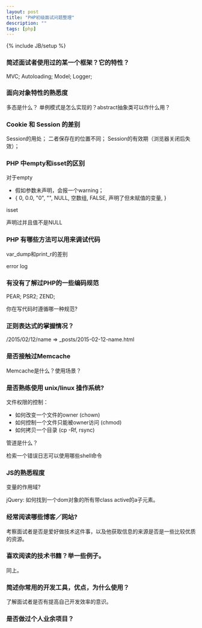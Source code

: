 ```yaml
---
layout: post
title: "PHP初级面试问题整理"
description: ""
tags: [php]
---
```

{% include JB/setup %}

### 简述面试者使用过的某一个框架？它的特性？ ###

MVC; Autoloading; Model; Logger;

### 面向对象特性的熟悉度 ###

多态是什么？ 单例模式是怎么实现的？abstract抽象类可以作什么用？

### Cookie 和 Session 的差别 ###

Session的用处； 二者保存在的位置不同； Session的有效期（浏览器关闭后失效）；

### PHP 中empty和isset的区别 ###

对于empty

- 假如参数未声明，会报一个warning；
- { 0, 0.0, "0", "", NULL, 空数组, FALSE, 声明了但未赋值的变量, }

isset

声明过并且值不是NULL

### PHP 有哪些方法可以用来调试代码 ###

var\_dump和print\_r的差别

error log

### 有没有了解过PHP的一些编码规范 ###

PEAR; PSR2; ZEND;

你在写代码时遵循哪一种规范?

### 正则表达式的掌握情况？ ###

/2015/02/12/name => _posts/2015-02-12-name.html

### 是否接触过Memcache ###

Memcache是什么？使用场景？

### 是否熟练使用 unix/linux 操作系统? ###

文件权限的控制：

- 如何改变一个文件的owner (chown)
- 如何控制一个文件只能被owner访问 (chmod)
- 如何拷贝一个目录 (cp -Rf, rsync)

管道是什么？

检索一个错误日志可以使用哪些shell命令

### JS的熟悉程度 ###

变量的作用域?

jQuery: 如何找到一个dom对象的所有带class active的a子元素。

### 经常阅读哪些博客／网站? ###

考察面试者是否是爱好做技术这件事，以及他获取信息的来源是否是一些比较优质的资源。

### 喜欢阅读的技术书籍？举一些例子。 ###

同上。

### 简述你常用的开发工具，优点，为什么使用？ ###

了解面试者是否有提高自己开发效率的意识。

### 是否做过个人业余项目？ ###

